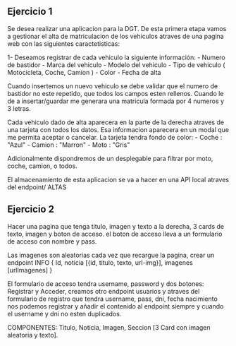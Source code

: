 ## Ejercicio 1

Se desea realizar una aplicacion para la DGT. De esta primera etapa vamos a gestionar el alta de matriculacion de los vehiculos atraves de una pagina web con las siguientes caractetisticas: 

1- Deseamos registrar de cada vehiculo la siguiente información:
    - Numero de bastidor
    - Marca del vehiculo
    - Modelo del vehiculo
    - Tipo de vehiculo ( Motocicleta, Coche, Camion )
    - Color
    - Fecha de alta
  

Cuando insertemos un nuevo vehiculo se debe validar que el numero de bastidor no este repetido, que todos los campos esten rellenos.
Cuando le de a insertar/guardar me generara una matricula formada por 4 numeros y 3 letras.

Cada vehiculo dado de alta aparecera en la parte de la derecha atraves de una tarjeta con todos los datos.
Esa informacion aparecera en un modal que me permita aceptar o cancelar. La tarjeta tendra fondo de color: 
    - Coche : "Azul"
    - Camion : "Marron"
    - Moto : "Gris"

Adicionalmente dispondremos de un desplegable para filtrar por moto, coche, camion, o todos.

El almacenamiento de esta aplicacion se va a hacer en una API local atraves del endpoint/ ALTAS


## Ejercicio 2

Hacer una pagina que tenga titulo, imagen y texto a la derecha, 3 cards de texto, imagen y boton de acceso.
el boton de acceso lleva a un formulario de acceso con nombre y pass.

Las imagenes son aleatorias cada vez que recargue la pagina, crear un endpoint INFO { Id, noticia [{id, titulo, texto, url-img}], imagenes [urlImagenes] }

El formulario de acceso tendra username, password y dos botones: Registrar y Acceder, creamos otro endpoint usuarios y atraves del formulario de registro que tendra username, pass, dni,  fecha nacimiento nos podemos registrar y añadir el contenido al endpoint siempre y cuando el username y dni no esten duplicados.

COMPONENTES: Titulo, Noticia, Imagen, Seccion [3 Card con imagen aleatoria y texto].